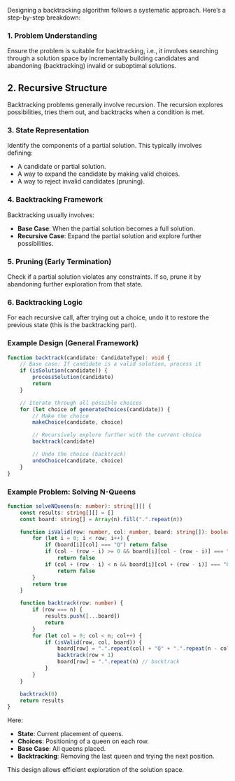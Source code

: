 Designing a backtracking algorithm follows a systematic approach. Here’s a step-by-step breakdown:

### 1. **Problem Understanding**

Ensure the problem is suitable for backtracking, i.e., it involves searching through a solution space by incrementally building candidates and abandoning (backtracking) invalid or suboptimal solutions.

## 2. **Recursive Structure**

Backtracking problems generally involve recursion. The recursion explores possibilities, tries them out, and backtracks when a condition is met.

### 3. **State Representation**

Identify the components of a partial solution. This typically involves defining:

-   A candidate or partial solution.
-   A way to expand the candidate by making valid choices.
-   A way to reject invalid candidates (pruning).

### 4. **Backtracking Framework**

Backtracking usually involves:

-   **Base Case**: When the partial solution becomes a full solution.
-   **Recursive Case**: Expand the partial solution and explore further possibilities.

### 5. **Pruning (Early Termination)**

Check if a partial solution violates any constraints. If so, prune it by abandoning further exploration from that state.

### 6. **Backtracking Logic**

For each recursive call, after trying out a choice, undo it to restore the previous state (this is the backtracking part).

### Example Design (General Framework)

```typescript
function backtrack(candidate: CandidateType): void {
    // Base case: If candidate is a valid solution, process it
    if (isSolution(candidate)) {
        processSolution(candidate)
        return
    }

    // Iterate through all possible choices
    for (let choice of generateChoices(candidate)) {
        // Make the choice
        makeChoice(candidate, choice)

        // Recursively explore further with the current choice
        backtrack(candidate)

        // Undo the choice (backtrack)
        undoChoice(candidate, choice)
    }
}
```

### Example Problem: Solving N-Queens

```typescript
function solveNQueens(n: number): string[][] {
    const results: string[][] = []
    const board: string[] = Array(n).fill(".".repeat(n))

    function isValid(row: number, col: number, board: string[]): boolean {
        for (let i = 0; i < row; i++) {
            if (board[i][col] === "Q") return false
            if (col - (row - i) >= 0 && board[i][col - (row - i)] === "Q")
                return false
            if (col + (row - i) < n && board[i][col + (row - i)] === "Q")
                return false
        }
        return true
    }

    function backtrack(row: number) {
        if (row === n) {
            results.push([...board])
            return
        }
        for (let col = 0; col < n; col++) {
            if (isValid(row, col, board)) {
                board[row] = ".".repeat(col) + "Q" + ".".repeat(n - col - 1)
                backtrack(row + 1)
                board[row] = ".".repeat(n) // backtrack
            }
        }
    }

    backtrack(0)
    return results
}
```

Here:

-   **State**: Current placement of queens.
-   **Choices**: Positioning of a queen on each row.
-   **Base Case**: All queens placed.
-   **Backtracking**: Removing the last queen and trying the next position.

This design allows efficient exploration of the solution space.
